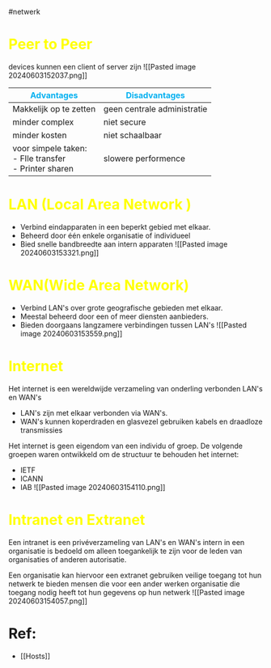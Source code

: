 #netwerk 

# <span style="color:rgb(255, 255, 0)">Peer to Peer</span>
devices kunnen een client of server zijn
![[Pasted image 20240603152037.png]]

| <span style="color:rgb(0, 176, 240)">Advantages</span>       | <span style="color:rgb(0, 176, 240)">Disadvantages</span> |
| ------------------------------------------------------------ | --------------------------------------------------------- |
| Makkelijk op te zetten                                       | geen centrale administratie                               |
| minder complex                                               | niet secure                                               |
| minder kosten                                                | niet schaalbaar                                           |
| voor simpele taken: <br>- FIle transfer <br>- Printer sharen | slowere performence                                       |


# <span style="color:rgb(255, 255, 0)">LAN (Local Area Network )</span>
- Verbind eindapparaten in een beperkt gebied met elkaar.
- Beheerd door één enkele organisatie of individueel
- Bied snelle bandbreedte aan intern apparaten
![[Pasted image 20240603153321.png]]

# <span style="color:rgb(255, 255, 0)">WAN(Wide Area Network)</span>
- Verbind LAN's over grote geografische gebieden met elkaar.
- Meestal beheerd door een of meer diensten aanbieders.
- Bieden doorgaans langzamere verbindingen tussen LAN's
![[Pasted image 20240603153559.png]]

# <span style="color:rgb(255, 255, 0)">Internet </span>
Het internet is een wereldwijde verzameling van onderling verbonden LAN's en WAN's

 - LAN's zijn met elkaar verbonden via WAN's.
 - WAN's kunnen koperdraden en glasvezel gebruiken kabels en draadloze transmissies

Het internet is geen eigendom van een individu of groep. De volgende groepen waren
ontwikkeld om de structuur te behouden het internet:
- IETF
- ICANN
- IAB
![[Pasted image 20240603154110.png]]

# <span style="color:rgb(255, 255, 0)">Intranet en Extranet</span>

Een intranet is een privéverzameling van LAN's en WAN's intern in een organisatie
is bedoeld om alleen toegankelijk te zijn voor de leden van organisaties of anderen
autorisatie.

Een organisatie kan hiervoor een extranet gebruiken veilige toegang tot hun netwerk te bieden
mensen die voor een ander werken organisatie die toegang nodig heeft tot hun gegevens op hun netwerk
![[Pasted image 20240603154057.png]]
# Ref:
- [[Hosts]]